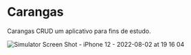 # Carangas
Carangas CRUD um aplicativo para fins de estudo.


![Simulator Screen Shot - iPhone 12 - 2022-08-02 at 19 16 04](https://user-images.githubusercontent.com/79378229/182483527-a7131534-eaa6-4f70-a8a7-41fb2c9fd22f.png)
